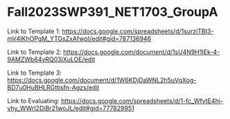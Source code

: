 # Fall2023SWP391_NET1703_GroupA
Link to Template 1: https://docs.google.com/spreadsheets/d/1surziTBI3-mV4IKhOPgM_YTGsZxAfwpI/edit#gid=787136946

Link to Template 2: https://docs.google.com/document/d/1sU4N9H1IEk-4-9AMZWb64vRQ03iXuLOE/edit 

Link to Template 3: https://docs.google.com/document/d/1W6KDjDaWNL2h5uVqXog-BD7u0HuBHLRGttisfn-Agzs/edit

Link to Evaluating: https://docs.google.com/spreadsheets/d/1-fc_WfvtE4hj-vhy_WWrI2DiBr21woJL/edit#gid=777829951 
